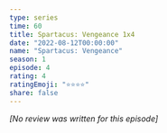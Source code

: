 ```yaml
---
type: series
time: 60
title: Spartacus: Vengeance 1x4
date: "2022-08-12T00:00:00"
name: "Spartacus: Vengeance"
season: 1
episode: 4
rating: 4
ratingEmoji: "⭐️⭐️⭐️⭐️"
share: false
---
```


_[No review was written for this episode]_
